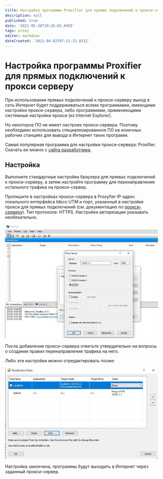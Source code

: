 ```yaml
---
title: Настройка программы Proxifier для прямых подключений к прокси-серверу
description: null
published: true
date: '2021-05-26T10:26:02.949Z'
tags: proxy
editor: markdown
dateCreated: '2021-04-02T07:21:23.831Z'
---
```


# Настройка программы Proxifier для прямых подключений к прокси серверу

При использовании прямых подключений к прокси-серверу выход в сеть Интернет будет поддерживаться всеми программами, имеющими настройки прокси-сервера, либо программами, применяющими системные настройки прокси \(из Internet Explorer\).

Но некоторое ПО не имеет настроек прокси-сервера. Поэтому необходимо использовать специализированное ПО на конечных рабочих станциях для вывода в Интернет таких программ.

Самая популярная программа для настройки прокси-сервера: Proxifier. Скачать ее можно с [сайта разработчика](http://www.proxifier.com/).

## Настройка

Выполните стандартные настройки браузера для прямых подключений к прокси-серверу, а затем настройте программу для перенаправления остального трафика на прокси-сервер.

Пропишите в настройках прокси-сервера в Proxyfier IP-адрес локального интерфейса Ideco UTM и порт, указанный в настройке прокси для прямых подключений \(см. документацию по [прокси-серверу](../../settings/services/proxy/proxy-server.md)\). Тип протокола: HTTPS. Настройки авторизации указывать необязательно.

![](../../.gitbook/assets/6062169.jpg)

После добавления прокси-сервера ответьте утвердительно на вопросы о создании правил перенаправления трафика на него.

Либо эти настройки можно отредактировать позже:

![](../../.gitbook/assets/proxyfier02.jpg)

Настройка закончена, программы будут выходить в Интернет через заданный прокси-сервер.

